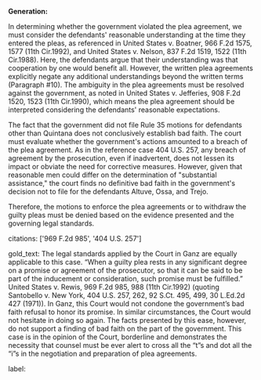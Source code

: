**Generation:**

In determining whether the government violated the plea agreement, we must consider the defendants' reasonable understanding at the time they entered the pleas, as referenced in United States v. Boatner, 966 F.2d 1575, 1577 (11th Cir.1992), and United States v. Nelson, 837 F.2d 1519, 1522 (11th Cir.1988). Here, the defendants argue that their understanding was that cooperation by one would benefit all. However, the written plea agreements explicitly negate any additional understandings beyond the written terms (Paragraph #10). The ambiguity in the plea agreements must be resolved against the government, as noted in United States v. Jefferies, 908 F.2d 1520, 1523 (11th Cir.1990), which means the plea agreement should be interpreted considering the defendants' reasonable expectations.

The fact that the government did not file Rule 35 motions for defendants other than Quintana does not conclusively establish bad faith. The court must evaluate whether the government's actions amounted to a breach of the plea agreement. As in the reference case 404 U.S. 257, any breach of agreement by the prosecution, even if inadvertent, does not lessen its impact or obviate the need for corrective measures. However, given that reasonable men could differ on the determination of "substantial assistance," the court finds no definitive bad faith in the government's decision not to file for the defendants Altuve, Ossa, and Trejo.

Therefore, the motions to enforce the plea agreements or to withdraw the guilty pleas must be denied based on the evidence presented and the governing legal standards.

citations: ['969 F.2d 985', '404 U.S. 257']

gold_text: The legal standards applied by the Court in Ganz are equally applicable to this case. “When a guilty plea rests in any significant degree on a promise or agreement of the prosecutor, so that it can be said to be part of the inducement or consideration, such promise must be fulfilled.” United States v. Rewis, 969 F.2d 985, 988 (11th Cir.1992) (quoting Santobello v. New York, 404 U.S. 257, 262, 92 S.Ct. 495, 499, 30 L.Ed.2d 427 (1971)). In Ganz, this Court would not condone the government’s bad faith refusal to honor its promise. In similar circumstances, the Court would not hesitate in doing so again. The facts presented by this ease, however, do not support a finding of bad faith on the part of the government. This case is in the opinion of the Court, borderline and demonstrates the necessity that counsel must be ever alert to cross all the “t”s and dot all the “i”s in the negotiation and preparation of plea agreements.

label: 